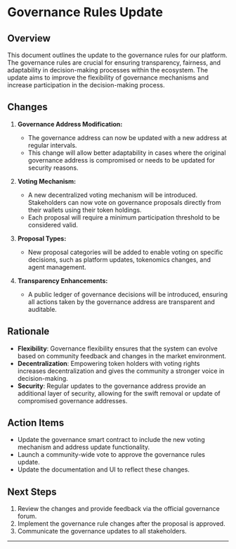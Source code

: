 # Governance Rules Update

## Overview

This document outlines the update to the governance rules for our platform. The governance rules are crucial for ensuring transparency, fairness, and adaptability in decision-making processes within the ecosystem. The update aims to improve the flexibility of governance mechanisms and increase participation in the decision-making process.

## Changes

1. **Governance Address Modification:**
   - The governance address can now be updated with a new address at regular intervals.
   - This change will allow better adaptability in cases where the original governance address is compromised or needs to be updated for security reasons.

2. **Voting Mechanism:**
   - A new decentralized voting mechanism will be introduced. Stakeholders can now vote on governance proposals directly from their wallets using their token holdings.
   - Each proposal will require a minimum participation threshold to be considered valid.

3. **Proposal Types:**
   - New proposal categories will be added to enable voting on specific decisions, such as platform updates, tokenomics changes, and agent management.

4. **Transparency Enhancements:**
   - A public ledger of governance decisions will be introduced, ensuring all actions taken by the governance address are transparent and auditable.

## Rationale

- **Flexibility**: Governance flexibility ensures that the system can evolve based on community feedback and changes in the market environment.
- **Decentralization**: Empowering token holders with voting rights increases decentralization and gives the community a stronger voice in decision-making.
- **Security**: Regular updates to the governance address provide an additional layer of security, allowing for the swift removal or update of compromised governance addresses.

## Action Items

- Update the governance smart contract to include the new voting mechanism and address update functionality.
- Launch a community-wide vote to approve the governance rules update.
- Update the documentation and UI to reflect these changes.

## Next Steps

1. Review the changes and provide feedback via the official governance forum.
2. Implement the governance rule changes after the proposal is approved.
3. Communicate the governance updates to all stakeholders.

---

